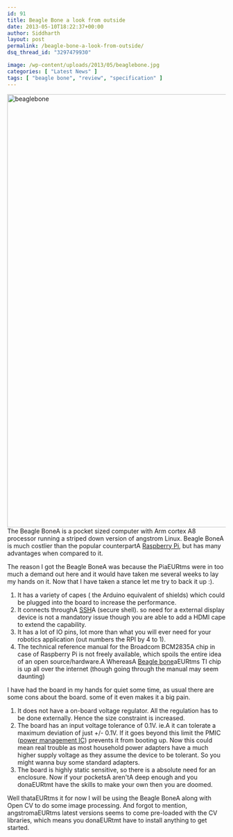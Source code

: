 ```yaml
---
id: 91
title: Beagle Bone a look from outside
date: 2013-05-10T18:22:37+00:00
author: Siddharth
layout: post
permalink: /beagle-bone-a-look-from-outside/
dsq_thread_id: "3297479930"

image: /wp-content/uploads/2013/05/beaglebone.jpg
categories: [ "Latest News" ]
tags: [ "beagle bone", "review", "specification" ]
---
```


[<img class="aligncenter size-full wp-image-299" alt="beaglebone" src="/images/posts/2013/05/beaglebone.jpg" width="1024" height="996" srcset="/images/posts/2013/05/beaglebone.jpg 1024w, /images/posts/2013/05/beaglebone-300x292.jpg 300w" sizes="(max-width: 1024px) 100vw, 1024px" />](/images/posts/2013/05/beaglebone.jpg)The Beagle BoneA is a pocket sized computer with Arm cortex A8 processor running a striped down version of angstrom Linux. Beagle BoneA is much costlier than the popular counterpartA <a title="Raspberry Pi" href="http://www.raspberrypi.org" target="_blank" rel="homepage">Raspberry Pi</a>, but has many advantages when compared to it.
  
The reason I got the Beagle BoneA was because the PiaEURtms were in too much a demand out here and it would have taken me several weeks to lay my hands on it. Now that I have taken a stance let me try to back it up :).

  1. It has a variety of capes ( the Arduino equivalent of shields) which could be plugged into the board to increase the performance.
  2. It connects throughA <a title="Secure Shell" href="http://en.wikipedia.org/wiki/Secure_Shell" target="_blank" rel="wikipedia">SSH</a>A (secure shell). so need for a external display device is not a mandatory issue though you are able to add a HDMI cape to extend the capability.
  3. It has a lot of IO pins, lot more than what you will ever need for your robotics application (out numbers the RPI by 4 to 1).
  4. The technical reference manual for the Broadcom BCM2835A chip in case of Raspberry Pi is not freely available, which spoils the entire idea of an open source/hardware.A WhereasA <a title="BeagleBoard" href="http://beagleboard.org/" target="_blank" rel="homepage">Beagle bone</a>aEURtms TI chip is up all over the internet (though going through the manual may seem daunting)

I have had the board in my hands for quiet some time, as usual there are some cons about the board. some of it even makes it a big pain.

  1. It does not have a on-board voltage regulator. All the regulation has to be done externally. Hence the size constraint is increased.
  2. The board has an input voltage tolerance of 0.1V. ie.A  it can tolerate a maximum deviation of just +/- 0.1V. If it goes beyond this limit the PMIC (<a title="Power Management IC" href="http://en.wikipedia.org/wiki/Power_Management_IC" target="_blank" rel="wikipedia">power management IC</a>) prevents it from booting up. Now this could mean real trouble as most household power adapters have a much higher supply voltage as they assume the device to be tolerant. So you might wanna buy some standard adapters.
  3. The board is highly static sensitive, so there is a absolute need for an enclosure. Now if your pocketsA aren'tA deep enough and you donaEURtmt have the skills to make your own then you are doomed.

Well thataEURtms it for now I will be using the Beagle BoneA along with Open CV to do some image processing. And forgot to mention, angstromaEURtms latest versions seems to come pre-loaded with the CV libraries, which means you donaEURtmt have to install anything to get started.